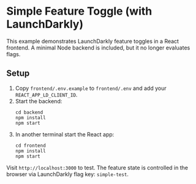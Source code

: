# Simple Feature Toggle (with LaunchDarkly)

This example demonstrates LaunchDarkly feature toggles in a React frontend. A
minimal Node backend is included, but it no longer evaluates flags.

## Setup

1. Copy `frontend/.env.example` to `frontend/.env` and add your
   `REACT_APP_LD_CLIENT_ID`.
2. Start the backend:
   ```
   cd backend
   npm install
   npm start
   ```
3. In another terminal start the React app:
   ```
   cd frontend
   npm install
   npm start
   ```

Visit `http://localhost:3000` to test. The feature state is controlled in the
browser via LaunchDarkly flag key: `simple-test`.
